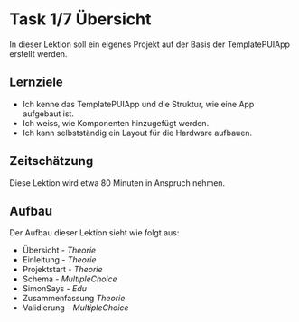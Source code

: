 # Task 1/7 Übersicht
In dieser Lektion soll ein eigenes Projekt auf der Basis der TemplatePUIApp erstellt werden.

## Lernziele
- Ich kenne das TemplatePUIApp und die Struktur, wie eine App aufgebaut ist.
- Ich weiss, wie Komponenten hinzugefügt werden.
- Ich kann selbstständig ein Layout für die Hardware aufbauen.

## Zeitschätzung
Diese Lektion wird etwa 80 Minuten in Anspruch nehmen.

## Aufbau
Der Aufbau dieser Lektion sieht wie folgt aus:

- Übersicht - *Theorie*
- Einleitung - *Theorie*
- Projektstart - *Theorie*
- Schema - *MultipleChoice*
- SimonSays - *Edu*
- Zusammenfassung *Theorie*
- Validierung - *MultipleChoice*